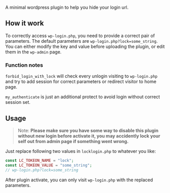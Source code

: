 
A minimal wordpress plugin to help you hide your login url.

## How it work

To correctly access `wp-login.php`, you need to provide a correct pair of parameters. The default parameters are `wp-login.php?lock=some_string`. You can either modify the key and value before uploading the plugin, or edit them in the `wp-admin` page.

### Function notes

`forbid_login_with_lock` will check every unlogin visiting to `wp-login.php` and try to add session for correct parameters or redirect visitor to home page.

`my_authenticate` is just an additional protect to avoid login without correct session set.

## Usage

> Note: **Please make sure you have some way to disable this plugin without new login before activate it, you may accidently lock your self out from admin page if something went wrong.**

Just replace following two values in `locklogin.php` to whatever you like:

```php
const LC_TOKEON_NAME = "lock";
const LC_TOKEON_VALUE = "some_string";
// wp-login.php?lock=some_string
```

After plugin activate, you can only visit `wp-login.php` with the replaced parameters.